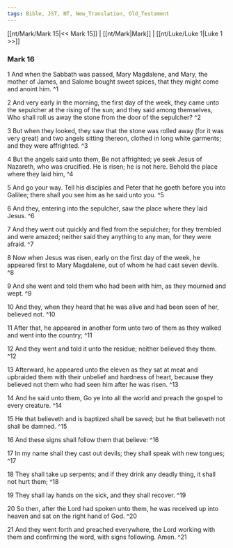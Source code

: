 ```yaml
---
tags: Bible, JST, NT, New_Translation, Old_Testament
---
```


[[nt/Mark/Mark 15|<< Mark 15]] | [[nt/Mark|Mark]] | [[nt/Luke/Luke 1|Luke 1 >>]]

### Mark 16

1 And when the Sabbath was passed, Mary Magdalene, and Mary, the mother of James, and Salome bought sweet spices, that they might come and anoint him.  ^1

2 And very early in the morning, the first day of the week, they came unto the sepulcher at the rising of the sun; and they said among themselves, Who shall roll us away the stone from the door of the sepulcher?  ^2

3 But when they looked, they saw that the stone was rolled away (for it was very great) and two angels sitting thereon, clothed in long white garments; and they were affrighted.  ^3

4 But the angels said unto them, Be not affrighted; ye seek Jesus of Nazareth, who was crucified. He is risen; he is not here. Behold the place where they laid him,  ^4

5 And go your way. Tell his disciples and Peter that he goeth before you into Galilee; there shall you see him as he said unto you.  ^5

6 And they, entering into the sepulcher, saw the place where they laid Jesus.  ^6

7 And they went out quickly and fled from the sepulcher; for they trembled and were amazed; neither said they anything to any man, for they were afraid.  ^7

8 Now when Jesus was risen, early on the first day of the week, he appeared first to Mary Magdalene, out of whom he had cast seven devils.  ^8

9 And she went and told them who had been with him, as they mourned and wept.  ^9

10 And they, when they heard that he was alive and had been seen of her, believed not.  ^10

11 After that, he appeared in another form unto two of them as they walked and went into the country;  ^11

12 And they went and told it unto the residue; neither believed they them.  ^12

13 Afterward, he appeared unto the eleven as they sat at meat and upbraided them with their unbelief and hardness of heart, because they believed not them who had seen him after he was risen.  ^13

14 And he said unto them, Go ye into all the world and preach the gospel to every creature.  ^14

15 He that believeth and is baptized shall be saved; but he that believeth not shall be damned.  ^15

16 And these signs shall follow them that believe:  ^16

17 In my name shall they cast out devils; they shall speak with new tongues;  ^17

18 They shall take up serpents; and if they drink any deadly thing, it shall not hurt them;  ^18

19 They shall lay hands on the sick, and they shall recover.  ^19

20 So then, after the Lord had spoken unto them, he was received up into heaven and sat on the right hand of God.  ^20

21 And they went forth and preached everywhere, the Lord working with them and confirming the word, with signs following. Amen.  ^21

 
